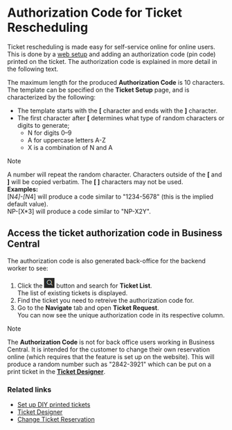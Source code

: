 
# Authorization Code for Ticket Rescheduling

Ticket rescheduling is made easy for self-service online for online users.  
This is done by a [web setup](../howto/ChangeTicketReservation.md) and adding an authorization code (pin code) printed on the ticket. The authorization code is explained in more detail in the following text.

The maximum length for the produced **Authorization Code** is 10 characters. The template can be specified on the **Ticket Setup** page, and is characterized by the following:  

- The template starts with the **[** character and ends with the **]** character.  
- The first character after **[** determines what type of random characters or digits to generate;  
    - N for digits 0–9  
    - A for uppercase letters A-Z        
    - X is a combination of N and A  

> [!NOTE]
> A number will repeat the random character. Characters outside of the **[** and **]** will be copied verbatim. The **[ ]** characters may not be used.     
       **Examples:**     
[N*4]-[N*4] will produce a code similar to "1234-5678" (this is the implied default value).  
NP-[X*3] will produce a code similar to "NP-X2Y".  

## Access the ticket authorization code in Business Central

The authorization code is also generated back-office for the backend worker to see:

1. Click the ![Lightbulb that opens the Tell Me feature](../../../images/Icons/Lightbulb_icon.png "Tell Me what you want to do") button and search for **Ticket List**.     
   The list of existing tickets is displayed.  
2. Find the ticket you need to retreive the authorization code for.
3. Go to the **Navigate** tab and open **Ticket Request**.         
   You can now see the unique authorization code in its respective column. 

>[!NOTE]
> The **Authorization Code** is not for back office users working in Business Central. It is intended for the customer to change their own reservation online (which requires that the feature is set up on the website). This will produce a random number such as "2842-3921" which can be put on a print ticket in the [**Ticket Designer**](../tutorial/TicketDesigner.md). 
### Related links

- [Set up DIY printed tickets](../howto/SetUpDIYPrintedTicket.md)  
- [Ticket Designer](../tutorial/TicketDesigner.md) 
- [Change Ticket Reservation](../howto/ChangeTicketReservation.md)